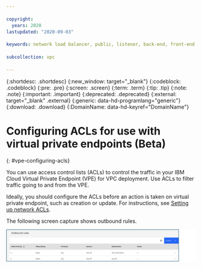 ```yaml
---

copyright:
  years: 2020
lastupdated: "2020-09-03"

keywords: network load balancer, public, listener, back-end, front-end, pool, round-robin, weighted, connections, methods, policies, APIs, access, ports, vpc, vpc network

subcollection: vpc

---
```


{:shortdesc: .shortdesc}
{:new_window: target="_blank"}
{:codeblock: .codeblock}
{:pre: .pre}
{:screen: .screen}
{:term: .term}
{:tip: .tip}
{:note: .note}
{:important: .important}
{:deprecated: .deprecated}
{:external: target="_blank" .external}
{:generic: data-hd-programlang="generic"}
{:download: .download}
{:DomainName: data-hd-keyref="DomainName"}

# Configuring ACLs for use with virtual private endpoints (Beta)
{: #vpe-configuring-acls} 

You can use access control lists (ACLs) to control the traffic in your IBM Cloud Virtual Private Endpoint (VPE) for VPC deployment. Use ACLs to filter traffic going to and from the VPE. 

Ideally, you should configure the ACLs before an action is taken on virtual private endpoint, such as creation or update. For instructions, see [Setting up network ACLs](/docs/vpc?topic=vpc-using-acls#using-acls).

The following screen capture shows outbound rules.

![Outbound rules](/images/vpe-outbound-rules.png "Outbound rules") 
